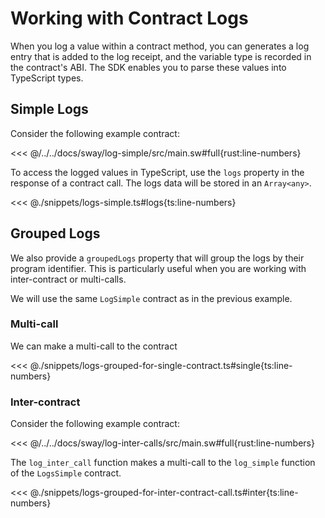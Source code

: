 # Working with Contract Logs

When you log a value within a contract method, you can generates a log entry that is added to the log receipt, and the variable type is recorded in the contract's ABI. The SDK enables you to parse these values into TypeScript types.

## Simple Logs

Consider the following example contract:

<<< @/../../docs/sway/log-simple/src/main.sw#full{rust:line-numbers}

To access the logged values in TypeScript, use the `logs` property in the response of a contract call. The logs data will be stored in an `Array<any>`.

<<< @./snippets/logs-simple.ts#logs{ts:line-numbers}

## Grouped Logs

We also provide a `groupedLogs` property that will group the logs by their program identifier. This is particularly useful when you are working with inter-contract or multi-calls.

We will use the same `LogSimple` contract as in the previous example.

### Multi-call

We can make a multi-call to the contract

<<< @./snippets/logs-grouped-for-single-contract.ts#single{ts:line-numbers}

### Inter-contract

Consider the following example contract:

<<< @/../../docs/sway/log-inter-calls/src/main.sw#full{rust:line-numbers}

The `log_inter_call` function makes a multi-call to the `log_simple` function of the `LogsSimple` contract.

<<< @./snippets/logs-grouped-for-inter-contract-call.ts#inter{ts:line-numbers}




